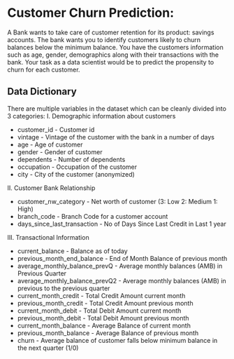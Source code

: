 # Customer Churn Prediction:
 A Bank wants to take care of customer retention for its product: savings accounts. The bank wants you to identify customers likely to churn balances below the minimum balance. You have the customers information such as age, gender, demographics along with their transactions with the bank.
Your task as a data scientist would be to predict the propensity to churn for each customer.

## Data Dictionary

There are multiple variables in the dataset which can be cleanly divided into 3 categories:
I. Demographic information about customers
-	customer_id - Customer id 
-	vintage - Vintage of the customer with the bank in a number of days 
-	age - Age of customer 
-	gender - Gender of customer 
-	dependents - Number of dependents 
-	occupation - Occupation of the customer 
-	city - City of the customer (anonymized) 

II. Customer Bank Relationship
-	customer_nw_category - Net worth of customer (3: Low 2: Medium 1: High) 
-	branch_code - Branch Code for a customer account 
-	days_since_last_transaction - No of Days Since Last Credit in Last 1 year 

III. Transactional Information
-	current_balance - Balance as of today 
-	previous_month_end_balance - End of Month Balance of previous month 
-	average_monthly_balance_prevQ - Average monthly balances (AMB) in Previous Quarter 
-	average_monthly_balance_prevQ2 - Average monthly balances (AMB) in previous to the previous quarter 
-	current_month_credit - Total Credit Amount current month 
-	previous_month_credit - Total Credit Amount previous month 
-	current_month_debit - Total Debit Amount current month 
-	previous_month_debit - Total Debit Amount previous month 
-	current_month_balance - Average Balance of current month 
-	previous_month_balance - Average Balance of previous month 
-	churn - Average balance of customer falls below minimum balance in the next quarter (1/0) 

